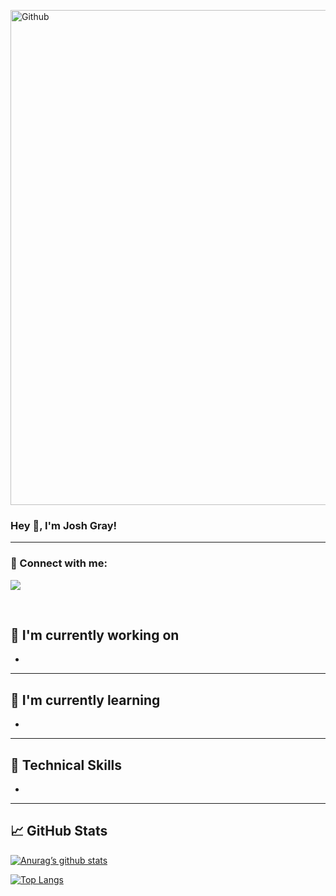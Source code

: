 <p align=”center”>

<img width="792" alt="Github" src="https://github.com/user-attachments/assets/d2f17d98-70ab-4f33-b13b-528bdd36d377" />

</p>

### Hey 👋, I'm Josh Gray!

***

### 🤝 Connect with me:
[<img src="https://img.shields.io/badge/linkedin-%230077B5.svg?&style=for-the-badge&logo=linkedin&logoColor=white" />](https://www.linkedin.com/in/joshwgray)

</br>

## 🔭 I'm currently working on

- 
***

## 🌱 I'm currently learning

-
***

## 💼 Technical Skills

-
***

## 📈 GitHub Stats 
[![Anurag’s github stats](https://github-readme-stats.vercel.app/api?username=joshwgray)](https://github.com/joshwgray)

[![Top Langs](https://github-readme-stats.vercel.app/api/top-langs/?username=joshwgray&layout=compact)](https://github.com/joshwgray)
